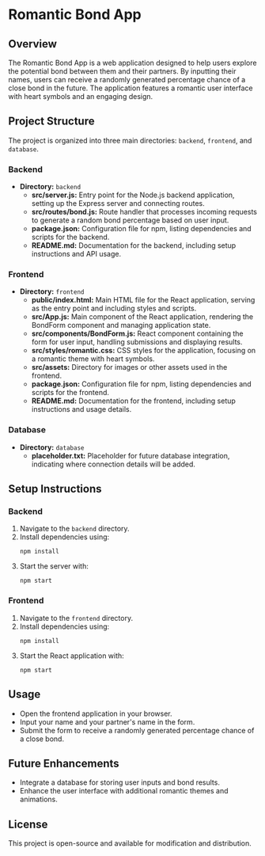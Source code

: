 # Romantic Bond App

## Overview
The Romantic Bond App is a web application designed to help users explore the potential bond between them and their partners. By inputting their names, users can receive a randomly generated percentage chance of a close bond in the future. The application features a romantic user interface with heart symbols and an engaging design.

## Project Structure
The project is organized into three main directories: `backend`, `frontend`, and `database`.

### Backend
- **Directory:** `backend`
  - **src/server.js:** Entry point for the Node.js backend application, setting up the Express server and connecting routes.
  - **src/routes/bond.js:** Route handler that processes incoming requests to generate a random bond percentage based on user input.
  - **package.json:** Configuration file for npm, listing dependencies and scripts for the backend.
  - **README.md:** Documentation for the backend, including setup instructions and API usage.

### Frontend
- **Directory:** `frontend`
  - **public/index.html:** Main HTML file for the React application, serving as the entry point and including styles and scripts.
  - **src/App.js:** Main component of the React application, rendering the BondForm component and managing application state.
  - **src/components/BondForm.js:** React component containing the form for user input, handling submissions and displaying results.
  - **src/styles/romantic.css:** CSS styles for the application, focusing on a romantic theme with heart symbols.
  - **src/assets:** Directory for images or other assets used in the frontend.
  - **package.json:** Configuration file for npm, listing dependencies and scripts for the frontend.
  - **README.md:** Documentation for the frontend, including setup instructions and usage details.

### Database
- **Directory:** `database`
  - **placeholder.txt:** Placeholder for future database integration, indicating where connection details will be added.

## Setup Instructions

### Backend
1. Navigate to the `backend` directory.
2. Install dependencies using:
   ```
   npm install
   ```
3. Start the server with:
   ```
   npm start
   ```

### Frontend
1. Navigate to the `frontend` directory.
2. Install dependencies using:
   ```
   npm install
   ```
3. Start the React application with:
   ```
   npm start
   ```

## Usage
- Open the frontend application in your browser.
- Input your name and your partner's name in the form.
- Submit the form to receive a randomly generated percentage chance of a close bond.

## Future Enhancements
- Integrate a database for storing user inputs and bond results.
- Enhance the user interface with additional romantic themes and animations.

## License
This project is open-source and available for modification and distribution.